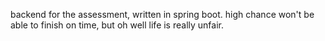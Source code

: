 backend for the assessment, written in spring boot.
high chance won't be able to finish on time, but oh well 
life is really unfair.


